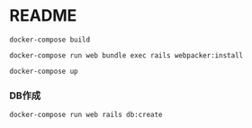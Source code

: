 # README

`docker-compose build`

`docker-compose run web bundle exec rails webpacker:install`

`docker-compose up`

### DB作成

`docker-compose run web rails db:create`

